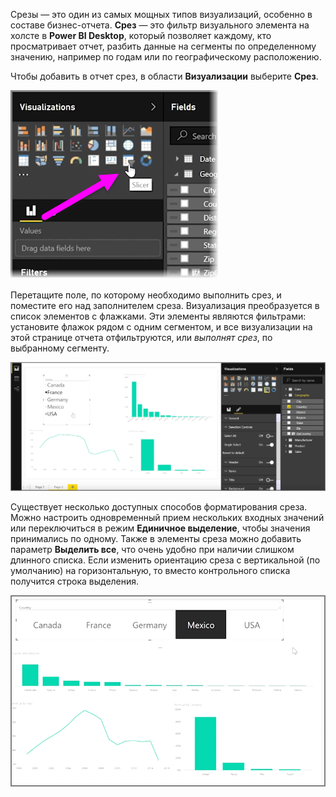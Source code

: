 Срезы — это один из самых мощных типов визуализаций, особенно в составе бизнес-отчета. **Срез** — это фильтр визуального элемента на холсте в **Power BI Desktop**, который позволяет каждому, кто просматривает отчет, разбить данные на сегменты по определенному значению, например по годам или по географическому расположению.

Чтобы добавить в отчет срез, в области **Визуализации** выберите **Срез**.

![](media/3-4-create-slicers/3-4_1.png)

Перетащите поле, по которому необходимо выполнить срез, и поместите его над заполнителем среза. Визуализация преобразуется в список элементов с флажками. Эти элементы являются фильтрами: установите флажок рядом с одним сегментом, и все визуализации на этой странице отчета отфильтруются, или *выполнят срез*, по выбранному сегменту.

![](media/3-4-create-slicers/3-4_2.png)

Существует несколько доступных способов форматирования среза. Можно настроить одновременный прием нескольких входных значений или переключиться в режим **Единичное выделение**, чтобы значения принимались по одному. Также в элементы среза можно добавить параметр **Выделить все**, что очень удобно при наличии слишком длинного списка. Если изменить ориентацию среза с вертикальной (по умолчанию) на горизонтальную, то вместо контрольного списка получится строка выделения.

![](media/3-4-create-slicers/3-4_3.png)

